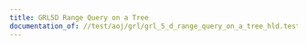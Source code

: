 ```yaml
---
title: GRL5D Range Query on a Tree
documentation_of: //test/aoj/grl/grl_5_d_range_query_on_a_tree_hld.test.py
---
```


